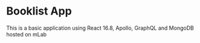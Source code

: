 # Booklist App

This is a basic application using React 16.8, Apollo, GraphQL and MongoDB hosted on mLab